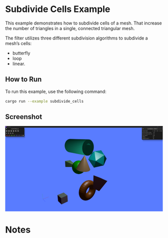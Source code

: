 # Subdivide Cells Example

This example demonstrates how to subdivide cells of a mesh.
That increase the number of triangles in a single, connected triangular mesh.
 
The filter utilizes three different subdivision algorithms to subdivide a mesh’s cells: 
 - butterfly 
 - loop
 - linear.

## How to Run

To run this example, use the following command:

```sh
cargo run --example subdivide_cells
```

## Screenshot
![Subdivide](screenshot.png)

# Notes
 